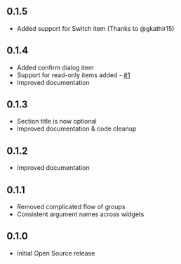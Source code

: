 ## 0.1.5

* Added support for Switch item (Thanks to @gkathir15)

## 0.1.4

* Added confirm dialog item
* Support for read-only items added - [#1](https://github.com/grouped/clean_settings/issues/1)
* Improved documentation

## 0.1.3

* Section title is now optional
* Improved documentation & code cleanup

## 0.1.2

* Improved documentation

## 0.1.1

* Removed complicated flow of groups
* Consistent argument names across widgets

## 0.1.0

* Initial Open Source release
